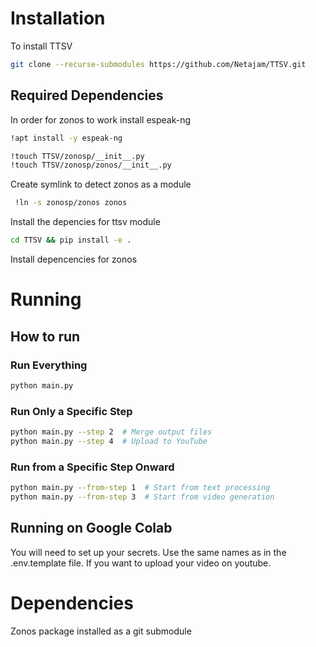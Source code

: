 # Installation
To install TTSV
```bash
git clone --recurse-submodules https://github.com/Netajam/TTSV.git
```
## Required Dependencies
In order for zonos to work install espeak-ng
```bash
!apt install -y espeak-ng
```
```bash
!touch TTSV/zonosp/__init__.py
!touch TTSV/zonosp/zonos/__init__.py
```
Create symlink to detect zonos as a module

```bash
 !ln -s zonosp/zonos zonos
```
Install the depencies for ttsv module
```bash
cd TTSV && pip install -e .
```
Install depencencies for zonos
# Running
## How to run

### **Run Everything**
```sh
python main.py
```

### **Run Only a Specific Step**
```sh
python main.py --step 2  # Merge output files
python main.py --step 4  # Upload to YouTube
```

### **Run from a Specific Step Onward**
```sh
python main.py --from-step 1  # Start from text processing
python main.py --from-step 3  # Start from video generation
```

## Running on Google Colab
You will need to set up your secrets. Use the same names as in the .env.template file. If you want to upload your video on youtube.
# Dependencies

Zonos package installed as a git submodule

